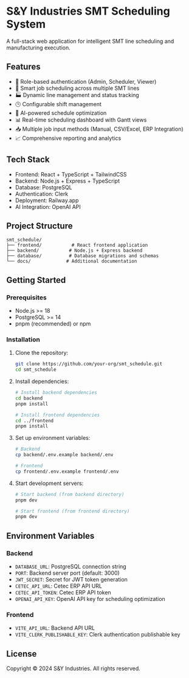 # S&Y Industries SMT Scheduling System

A full-stack web application for intelligent SMT line scheduling and manufacturing execution.

## Features

- 🔐 Role-based authentication (Admin, Scheduler, Viewer)
- 📅 Smart job scheduling across multiple SMT lines
- 🏭 Dynamic line management and status tracking
- 🕒 Configurable shift management
- 🤖 AI-powered schedule optimization
- 📊 Real-time scheduling dashboard with Gantt views
- 📥 Multiple job input methods (Manual, CSV/Excel, ERP Integration)
- 📈 Comprehensive reporting and analytics

## Tech Stack

- Frontend: React + TypeScript + TailwindCSS
- Backend: Node.js + Express + TypeScript
- Database: PostgreSQL
- Authentication: Clerk
- Deployment: Railway.app
- AI Integration: OpenAI API

## Project Structure

```
smt_schedule/
├── frontend/           # React frontend application
├── backend/           # Node.js + Express backend
├── database/          # Database migrations and schemas
└── docs/             # Additional documentation
```

## Getting Started

### Prerequisites

- Node.js >= 18
- PostgreSQL >= 14
- pnpm (recommended) or npm

### Installation

1. Clone the repository:
   ```bash
   git clone https://github.com/your-org/smt_schedule.git
   cd smt_schedule
   ```

2. Install dependencies:
   ```bash
   # Install backend dependencies
   cd backend
   pnpm install

   # Install frontend dependencies
   cd ../frontend
   pnpm install
   ```

3. Set up environment variables:
   ```bash
   # Backend
   cp backend/.env.example backend/.env

   # Frontend
   cp frontend/.env.example frontend/.env
   ```

4. Start development servers:
   ```bash
   # Start backend (from backend directory)
   pnpm dev

   # Start frontend (from frontend directory)
   pnpm dev
   ```

## Environment Variables

### Backend
- `DATABASE_URL`: PostgreSQL connection string
- `PORT`: Backend server port (default: 3000)
- `JWT_SECRET`: Secret for JWT token generation
- `CETEC_API_URL`: Cetec ERP API URL
- `CETEC_API_TOKEN`: Cetec ERP API token
- `OPENAI_API_KEY`: OpenAI API key for scheduling optimization

### Frontend
- `VITE_API_URL`: Backend API URL
- `VITE_CLERK_PUBLISHABLE_KEY`: Clerk authentication publishable key

## License

Copyright © 2024 S&Y Industries. All rights reserved.